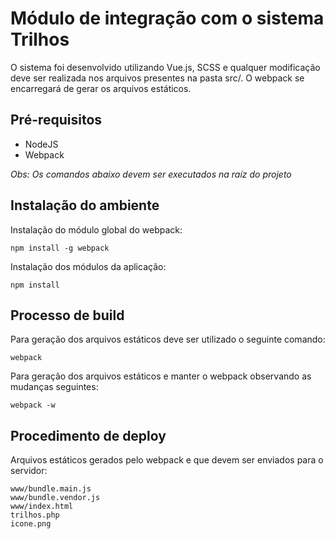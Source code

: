 # Módulo de integração com o sistema Trilhos

O sistema foi desenvolvido utilizando Vue.js, SCSS e qualquer modificação deve ser realizada nos arquivos presentes na pasta src/. O webpack se encarregará de gerar os arquivos estáticos.

## Pré-requisitos

* NodeJS
* Webpack

*Obs: Os comandos abaixo devem ser executados na raíz do projeto*

## Instalação do ambiente

Instalação do módulo global do webpack:

```
npm install -g webpack
```
    
Instalação dos módulos da aplicação:
    
```
npm install
```

## Processo de build

Para geração dos arquivos estáticos deve ser utilizado o seguinte comando:

```
webpack
```

Para geração dos arquivos estáticos e manter o webpack observando as mudanças seguintes:
    
```
webpack -w
```

## Procedimento de deploy

Arquivos estáticos gerados pelo webpack e que devem ser enviados para o servidor:

```
www/bundle.main.js
www/bundle.vendor.js
www/index.html
trilhos.php
icone.png
```